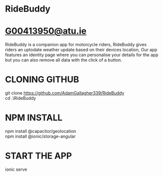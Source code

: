 # RideBuddy
# G00413950@atu.ie

RideBuddy is a companion app for motorcycle riders,
RideBuddy gives riders an uptodate weather update based on their devices location,
Our app features an identity page where you can personalise your details for the app but you can also remove all data with the click of a button.

# CLONING GITHUB
git clone https://github.com/AdamGallagher339/RideBuddy <br />
cd .\RideBuddy

# NPM INSTALL
npm install @capacitor/geolocation <br />
npm install @ionic/storage-angular

# START THE APP
ionic serve
